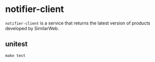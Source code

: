 # notifier-client

`notifier-client` is a service that returns the latest version of products developed by SimilarWeb.

## unitest
```
make test
```
